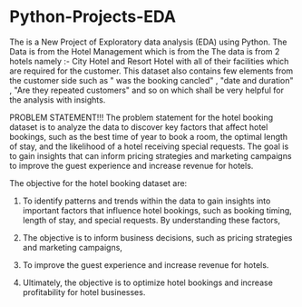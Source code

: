 # Python-Projects-EDA 
The is a New Project of Exploratory data analysis (EDA) using Python.
The Data is from the Hotel Management which is from the The data is from 2 hotels namely :- 
City Hotel and Resort Hotel with all of their facilities which are required for the customer. 
This dataset also contains few elements from the customer side such as " was the booking cancled" , "date and duration" , "Are they repeated customers" and so on which shall be very helpful for the analysis with insights.

PROBLEM STATEMENT!!!
The problem statement for the hotel booking dataset is to analyze the data to discover key factors that affect hotel bookings,
such as the best time of year to book a room, the optimal length of stay, and the likelihood of a hotel receiving special requests.
The goal is to gain insights that can inform pricing strategies and marketing campaigns to improve the guest experience and increase revenue for hotels.

The objective for the hotel booking dataset are:

1. To identify patterns and trends within the data to gain insights into important factors that influence hotel bookings, such as booking timing, length of stay, and special requests. By understanding these factors,

2. The objective is to inform business decisions, such as pricing strategies and marketing campaigns,

3. To improve the guest experience and increase revenue for hotels.

4. Ultimately, the objective is to optimize hotel bookings and increase profitability for hotel businesses.
